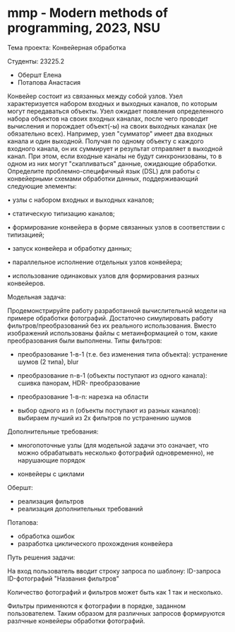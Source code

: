 # mmp - Modern methods of programming, 2023, NSU

Тема проекта:
Конвейерная обработка

Студенты: 23225.2
- Обершт Елена
- Потапова Анастасия


Конвейер состоит из связанных между собой узлов. Узел характеризуется набором входных и
выходных каналов, по которым могут передаваться объекты. Узел ожидает появления
определенного набора объектов на своих входных каналах, после чего проводит вычисления
и порождает объект(-ы) на своих выходных каналах (не обязательно всех). Например, узел
"сумматор" имеет два входных канала и один выходной. Получая по одному объекту с
каждого входного канала, он их суммирует и результат отправляет в выходной канал. При
этом, если входные каналы не будут синхронизованы, то в одном из них могут
"скапливаться" данные, ожидающие обработки. Определите проблемно-специфичный язык
(DSL) для работы с конвейерными схемами обработки данных, поддерживающий следующие
элементы:

• узлы с набором входных и выходных каналов;

• статическую типизацию каналов;

• формирование конвейера в форме связанных узлов в соответствии с типизацией;

• запуск конвейера и обработку данных;

• параллельное исполнение отдельных узлов конвейера;

• использование одинаковых узлов для формирования разных конвейеров.


Модельная задача:

Продемонстрируйте работу разработанной вычислительной модели на примере обработки
фотографий. Достаточно симулировать работу фильтров/преобразований без их реального
использования. Вместо изображений использованы файлы с метаинформацией о том,
какие преобразования были выполнены.
Типы фильтров:

  - преобразование 1-в-1 (т.е. без изменения типа объекта): устранение шумов (2 типа), blur
  - преобразование n-в-1 (объекты поступают из одного канала): сшивка панорам, HDR-
преобразование

  - преобразование 1-в-n: нарезка на области
  - выбор одного из n (объекты поступают из разных каналов): выбираем лучший из 2х фильтров по устранению шумов

Дополнительные требования:

- многопоточные узлы (для модельной задачи это означает, что можно обрабатывать несколько фотографий одновременно), не нарушающие порядок

- конвейеры с циклами

Обершт:

- реализация фильтров
- реализация дополнительных требований

Потапова:

- обработка ошибок
- разработка циклического прохождения конвейера



Путь решения задачи:

На вход пользователь вводит строку запроса по шаблону: ID-запроса ID-фотографий "Названия фильтров"

Количество фотографий и фильтров может быть как 1 так и несколько.

Фильтры применяются к фотографии в порядке, заданном пользователем. Таким образом для различных запросов формируются разлчные конвейеры обработки фотографий.
